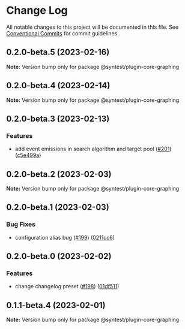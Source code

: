 # Change Log

All notable changes to this project will be documented in this file.
See [Conventional Commits](https://conventionalcommits.org) for commit guidelines.

## 0.2.0-beta.5 (2023-02-16)

**Note:** Version bump only for package @syntest/plugin-core-graphing

## 0.2.0-beta.4 (2023-02-14)

**Note:** Version bump only for package @syntest/plugin-core-graphing

## 0.2.0-beta.3 (2023-02-13)

### Features

- add event emissions in search algorithm and target pool ([#201](https://github.com/syntest-framework/syntest-core/issues/201)) ([c5e499a](https://github.com/syntest-framework/syntest-core/commit/c5e499af53097b6881416528d914795f67ab541d))

## 0.2.0-beta.2 (2023-02-03)

**Note:** Version bump only for package @syntest/plugin-core-graphing

## 0.2.0-beta.1 (2023-02-03)

### Bug Fixes

- configuration alias bug ([#199](https://github.com/syntest-framework/syntest-core/issues/199)) ([0211cc6](https://github.com/syntest-framework/syntest-core/commit/0211cc63ffb97005d0f4eb8de1fe6b0772822b82))

## 0.2.0-beta.0 (2023-02-02)

### Features

- change changelog preset ([#198](https://github.com/syntest-framework/syntest-core/issues/198)) ([01df511](https://github.com/syntest-framework/syntest-core/commit/01df511a936cce6851259a512b6ea70760ad8dd4))

## 0.1.1-beta.4 (2023-02-01)

**Note:** Version bump only for package @syntest/plugin-core-graphing
